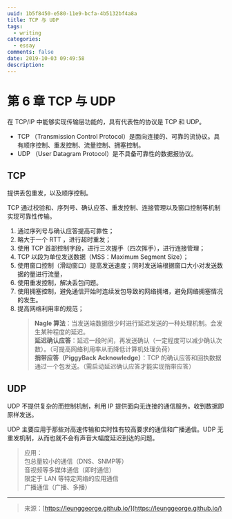 ```yaml
---
uuid: 1b5f8450-e580-11e9-bcfa-4b5132bf4a8a
title: TCP 与 UDP
tags:
  - writing
categories:
  - essay
comments: false
date: 2019-10-03 09:49:58
description:
---
```




# 第 6 章 TCP 与 UDP

在 TCP/IP 中能够实现传输层功能的，具有代表性的协议是 TCP 和 UDP。

- TCP （Transmission Control Protocol）是面向连接的、可靠的流协议。具有顺序控制、重发控制、流量控制、拥塞控制。
- UDP （User Datagram Protocol）是不具备可靠性的数据报协议。

<!--more-->


## TCP

提供丢包重发，以及顺序控制。

TCP 通过校验和、序列号、确认应答、重发控制、连接管理以及窗口控制等机制实现可靠性传输。

1. 通过序列号与确认应答提高可靠性；
2. 略大于一个 RTT ，进行超时重发；
3. 使用 TCP 首部控制字段，进行三次握手（四次挥手），进行连接管理；
4. TCP 以段为单位发送数据（MSS：Maximum Segment Size）；
5. 使用窗口控制（滑动窗口）提高发送速度；同时发送端根据窗口大小对发送数据的量进行流量，
6. 使用重发控制，解决丢包问题。
7. 使用拥塞控制，避免通信开始时连续发包导致的网络拥堵，避免网络拥塞情况的发生。
8. 提高网络利用率的规范；  
   > **Nagle 算法**：当发送端数据很少时进行延迟发送的一种处理机制。会发生某种程度的延迟。  
   > **延迟确认应答**：延迟一段时间，再发送确认（一定程度可以减少确认次数）。（可提高网络利用率从而降低计算机处理负荷）  
   > **捎带应答（PiggyBack Acknowledge）**：TCP 的确认应答和回执数据通过一个包发送。（需启动延迟确认应答才能实现捎带应答）
   
## UDP

UDP 不提供复杂的而控制机制，利用 IP 提供面向无连接的通信服务。收到数据即原样发送。

UDP 主要应用于那些对高速传输和实时性有较高要求的通信和广播通信。UDP 无重发机制，从而也就不会有声音大幅度延迟到达的问题。

> 应用：  
> 包总量较小的通信（DNS、SNMP等）  
> 音视频等多媒体通信（即时通信）  
> 限定于 LAN 等特定网络的应用通信  
> 广播通信（广播、多播）  




---
<link rel="stylesheet" href="http://yandex.st/highlightjs/6.1/styles/default.min.css">
<script src="http://yandex.st/highlightjs/6.1/highlight.min.js"></script>
<script>
hljs.tabReplace = ' ';
hljs.initHighlightingOnLoad();
</script>

> 来源：[https://leunggeorge.github.io/](https://leunggeorge.github.io/)  
